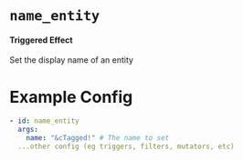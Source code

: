# `name_entity`
#### Triggered Effect

Set the display name of an entity

# Example Config
```yaml
- id: name_entity
  args:
    name: "&cTagged!" # The name to set
  ...other config (eg triggers, filters, mutators, etc)
```